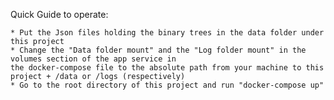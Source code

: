 

Quick Guide to operate:

    * Put the Json files holding the binary trees in the data folder under this project
    * Change the "Data folder mount" and the "Log folder mount" in the volumes section of the app service in
    the docker-compose file to the absolute path from your machine to this project + /data or /logs (respectively)
    * Go to the root directory of this project and run "docker-compose up"


